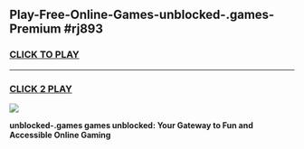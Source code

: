 
## Play-Free-Online-Games-unblocked-.games-Premium #rj893
<h3>
<a href="https://premium.freeplayer.one?title=unblocked-.games&ref=8M">CLICK TO PLAY</a></h3>
<hr>

<h3>
<a href="https://premium.freeplayer.one?title=unblocked-.games&ref=8M">CLICK 2 PLAY</a>
  
</h3>

<a href="https://premium.freeplayer.one?title=unblocked-.games&ref=8M"><img src="https://clearcache.store/games.png"></a>


**unblocked-.games games unblocked: Your Gateway to Fun and Accessible Online Gaming**
